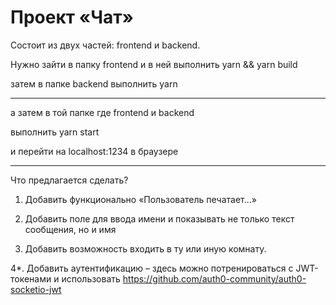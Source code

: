 # Проект «Чат»

Состоит из двух частей: frontend и backend.

Нужно зайти в папку frontend и в ней выполнить yarn && yarn build

затем в папке backend выполнить yarn

---

а затем в той папке где frontend и backend 

выполнить yarn start

и перейти на localhost:1234 в браузере

---

Что предлагается сделать?

1. Добавить функционально «Пользователь печатает...»

2. Добавить поле для ввода имени и показывать не только текст сообщения, но и имя

3. Добавить возможность входить в ту или иную комнату.

4*. Добавить аутентификацию – здесь можно потренироваться с JWT-токенами и использовать https://github.com/auth0-community/auth0-socketio-jwt
